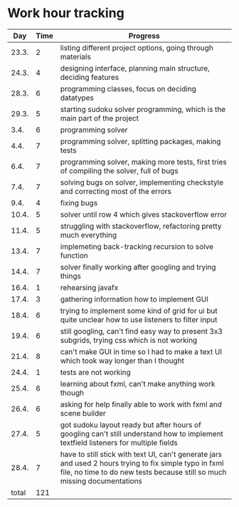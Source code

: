 # Work hour tracking


Day | Time | Progress
---- | ------ | ---------
23.3. | 2 | listing different project options, going through materials
24.3. | 4 | designing interface, planning main structure, deciding features
28.3. | 6 | programming classes, focus on deciding datatypes
29.3. |	5 | starting sudoku solver programming, which is the main part of the project
3.4.  | 6 | programming solver
4.4.  | 7 | programming solver, splitting packages, making tests
6.4.  | 7 | programming solver, making more tests, first tries of compiling the solver, full of bugs  
7.4.  | 7 | solving bugs on solver, implementing checkstyle and correcting most of the errors
9.4.  | 4 | fixing bugs
10.4. | 5 | solver until row 4 which gives stackoverflow error
11.4. | 5 | struggling with stackoverflow, refactoring pretty much everything
13.4. | 7 | implemeting back-tracking recursion to solve function
14.4. | 7 | solver finally working after googling and trying things
16.4. | 1 | rehearsing javafx
17.4. | 3 | gathering information how to implement GUI
18.4. | 6 | trying to implement some kind of grid for ui but quite unclear how to use listeners to filter input
19.4. | 6 | still googling, can't find easy way to present 3x3 subgrids, trying css which is not working
21.4. | 8 | can't make GUI in time so I had to make a text UI which took way longer than I thought
24.4. | 1 | tests are not working
25.4. | 6 | learning about fxml, can't make anything work though
26.4. | 6 | asking for help finally able to work with fxml and scene builder
27.4. | 5 | got sudoku layout ready but after hours of googling can't still understand how to implement textfield listeners for multiple fields
28.4. | 7 | have to still stick with text UI, can't generate jars and used 2 hours trying to fix simple typo in fxml file, no time to do new tests because still so much missing documentations
total |121|
